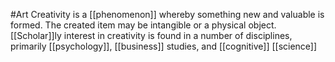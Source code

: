#Art 
Creativity is a [[phenomenon]] whereby something new and valuable is formed. The created item may be intangible or a physical object. [[Scholar]]ly interest in creativity is found in a number of disciplines, primarily [[psychology]], [[business]] studies, and [[cognitive]] [[science]]